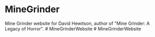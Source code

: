 ﻿# MineGrinder
Mine Grinder website for David Hewitson, author of "Mine Grinder: A Legacy of Horror".
#   M i n e G r i n d e r W e b s i t e  
 #   M i n e G r i n d e r W e b s i t e  
 